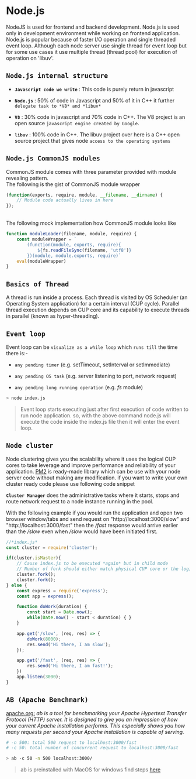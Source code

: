 # Node.js

NodeJS is used for frontend and backend development. Node.js is used only in development environment while working on frontend application. Node.js is popular because of faster I/O operation and single threaded event loop. Although each node server use single thread for event loop but for some use cases it use multiple thread (thread pool) for execution of operation on 'libuv'.

## **`Node.js internal structure`**

* **`Javascript code we write`** : This code is purely return in javascript

* **`Node.js`** : 50% of code in Javascript and 50% of it in C++ it further `delegate task to *V8* and *libuv*`

* **`V8`** : 30% code in javascript and 70% code in C++. The V8 project is an open source `javascript engine created by Google`.

* **`libuv`** : 100% code in C++. The libuv project over here is a C++ open source project that gives node `access to the operating systems`

## **`Node.js CommonJS modules`**

CommonJS module comes with three parameter provided with module revealing pattern. 
<br/> The following is the gist of CommonJS module wrapper
```javascript
(function(exports, require, module, __filename, __dirname) {
    // Module code actually lives in here
});
```

<br/>The following mock implementation how CommonJS module looks like

```javascript
function moduleLoader(filename, module, require) {
    const moduleWrapper = `
        (function(module, exports, require){
            ${fs.readFileSync(filename, 'utf8')}
        })(module, module.exports, require)`
    eval(moduleWrapper)
}
```

## **`Basics of Thread`**

A thread is run inside a process. Each thread is visited by OS Scheduler (an Operating System application) for a certain interval (CUP cycle). Parallel thread execution depends on CUP core and its capability to execute threads in parallel (known as hyper-threading). 

## **`Event loop`**

Event loop can be `visualize as a while loop` which `runs till` the time there is:- 

* `any pending timer` (e.g. setTimeout, setInterval or setImmediate)

* `any pending OS task` (e.g. server listening to port, network request)

* `any pending long running operation` (e.g. *fs* module)

```bash
> node index.js
```
> Event loop starts executing just after first execution of code written to run node application. so, with the above command node.js will execute the code inside the index.js file then it will enter the event loop. 

## **`Node cluster`**

Node clustering gives you the scalability where it uses the logical CUP cores to take leverage and improve performance and reliability of your application. [PM2](https://pm2.keymetrics.io/docs/usage/cluster-mode/) is ready-made library which can be use with your node server code without making any modification. if you want to write your own cluster ready code please use following code snippet

**`Cluster Manager`** does the administrative tasks where it starts, stops and route network request to a node instance running in the pool.

With the following example if you would run the application and open two browser window/tabs and send request on "http://localhost:3000/slow" and "http://localhost:3000/fast" then the */fast* response would arrive earlier than the */slow* even when */slow* would have been initiated first. 

```javascript
//*index.js*
const cluster = require('cluster');

if(cluster.isMaster){
    // Cause index.js to be executed *again* but in child mode
    // Number of fork should either match physical CUP core or the logical cores.
    cluster.fork();
    cluster.fork();
} else {
    const express = require('express');
    const app = express();

    function doWork(duration) {
        const start = Date.now();
        while(Date.now() - start < duration) { }
    }

    app.get('/slow', (req, res) => {
        doWork(8000);
        res.send('Hi there, I am slow');
    });

    app.get('/fast', (req, res) => {
        res.send('Hi there, I am fast!');
    })
    app.listen(3000);
}
```

## **`AB (Apache Benchmark)`**
[apache.org:](https://httpd.apache.org/docs/2.4/programs/ab.html) *ab is a tool for benchmarking your Apache Hypertext Transfer Protocol (HTTP) server. It is designed to give you an impression of how your current Apache installation performs. This especially shows you how many requests per second your Apache installation is capable of serving.*

```bash
# -n 500: total 500 request to localhost:3000/fast
# -c 50: total number of concurrent request to localhost:3000/fast

> ab -c 50 -n 500 localhost:3000/
```
> ab is preinstalled with MacOS for windows find steps [here](https://www.cedric-dumont.com/2017/02/01/install-apache-benchmarking-tool-ab-on-windows/) 


